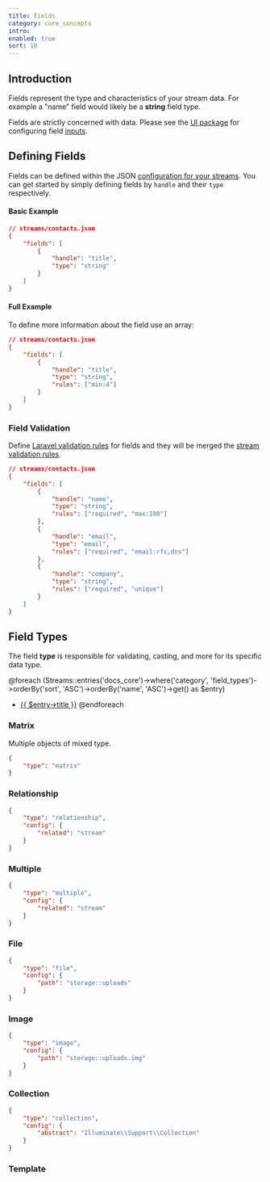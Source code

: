 ```yaml
---
title: Fields
category: core_concepts
intro:
enabled: true
sort: 10
---
```


## Introduction

Fields represent the type and characteristics of your stream data. For example a "name" field would likely be a **string** field type.

Fields are strictly concerned with data. Please see the [UI package](../ui/introduction) for configuring field [inputs](../ui/inputs).

## Defining Fields

Fields can be defined within the JSON [configuration for your streams](streams#defining-streams). You can get started by simply defining fields by `handle` and their `type` respectively.

#### Basic Example

```json
// streams/contacts.json
{
    "fields": [
        {
            "handle": "title",
            "type": "string"
        }
    ]
}
```

#### Full Example

To define more information about the field use an array:

```json
// streams/contacts.json
{
    "fields": [
        {
            "handle": "title",
            "type": "string",
            "rules": ["min:4"]
        }
    ]
}
```

### Field Validation

Define [Laravel validation rules](https://laravel.com/docs/validation#available-validation-rules) for fields and they will be merged the [stream validation rules](streams#stream-validation).

```json
// streams/contacts.json
{
    "fields": [
        {
            "handle": "name",
            "type": "string",
            "rules": ["required", "max:100"]
        },
        {
            "handle": "email",
            "type": "email",
            "rules": ["required", "email:rfc,dns"]
        },
        {
            "handle": "company",
            "type": "string",
            "rules": ["required", "unique"]
        }
    ]
}
```

## Field Types

The field **type** is responsible for validating, casting, and more for its specific data type.

@foreach (Streams::entries('docs_core')->where('category', 'field_types')->orderBy('sort', 'ASC')->orderBy('name', 'ASC')->get() as $entry)
 - <a href="{{ $entry->id }}">{{ $entry->title }}</a>
@endforeach

### Matrix

Multiple objects of mixed type.

```json
{
    "type": "matrix"
}
```

### Relationship

```json
{
    "type": "relationship",
    "config": {
        "related": "stream"
    }
}
```


### Multiple

```json
{
    "type": "multiple",
    "config": {
        "related": "stream"
    }
}
```

### File

```json
{
    "type": "file",
    "config": {
        "path": "storage::uploads"
    }
}
```

### Image

```json
{
    "type": "image",
    "config": {
        "path": "storage::uploads.img"
    }
}
```

### Collection

```json
{
    "type": "collection",
    "config": {
        "abstract": "Illuminate\\Support\\Collection"
    }
}
```

### Template
